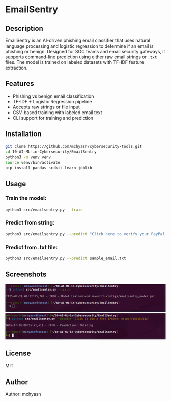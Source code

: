 # EmailSentry

## Description
EmailSentry is an AI-driven phishing email classifier that uses natural language processing and logistic regression to determine if an email is phishing or benign. Designed for SOC teams and email security gateways, it supports command-line prediction using either raw email strings or `.txt` files. The model is trained on labeled datasets with TF-IDF feature extraction.

## Features
- Phishing vs benign email classification
- TF-IDF + Logistic Regression pipeline
- Accepts raw strings or file input
- CSV-based training with labeled email text
- CLI support for training and prediction

## Installation
```bash
git clone https://github.com/mchyasn/cybersecurity-tools.git
cd 10-AI-ML-in-Cybersecurity/EmailSentry
python3 -m venv venv
source venv/bin/activate
pip install pandas scikit-learn joblib
````

## Usage

### Train the model:

```bash
python3 src/emailsentry.py --train
```

### Predict from string:

```bash
python3 src/emailsentry.py --predict "Click here to verify your PayPal account"
```

### Predict from .txt file:

```bash
python3 src/emailsentry.py --predict sample_email.txt
```

## Screenshots

![Screenshot](https://raw.githubusercontent.com/mchyasn/cybersecurity-tools/main/10-AI-ML-in-Cybersecurity/EmailSentry/screenshots/0.png)
![Screenshot](https://raw.githubusercontent.com/mchyasn/cybersecurity-tools/main/10-AI-ML-in-Cybersecurity/EmailSentry/screenshots/1.png)

## License

MIT

## Author

Author: mchyasn
